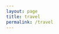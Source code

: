 ```yaml
---
layout: page
title: travel
permalink: /travel
---
```


<div id="galleria"></div>

<script src="https://ajax.googleapis.com/ajax/libs/jquery/2.1.1/jquery.min.js"></script>
<script src="https://maxcdn.bootstrapcdn.com/bootstrap/3.3.7/js/bootstrap.min.js" integrity="sha384-Tc5IQib027qvyjSMfHjOMaLkfuWVxZxUPnCJA7l2mCWNIpG9mGCD8wGNIcPD7Txa"
    crossorigin="anonymous"></script>
<script src="/assets/js/galleria-1.4.2.min.js"></script>

<script>
  var imageLocation = '/assets/photos/travel/';
  var thumbLocation = imageLocation + 'thumb-t/';
  var imagePrefix = 't';
  
  var data = [];
  var titles = ['2002 StElizabeth 12', '2003 BlackHills 070', '2003 BlackHills 255', '2003 Butte 004', '2003 Butte 007', '2003 Chicago 267', '2003 Chicago 277', '2003 Chicago 312', '2003 Dallas 051', '2003 Houston 097', '2003 LosAngeles 002', '2003 LosAngeles 005', '2003 LosAngeles 008', '2003 Minneapolis 378', '2003 NewOrleans 181', '2003 NewOrleans 281', '2003 Philadelphia 039', '2003 Philadelphia 055', '2003 Portland 117', '2003 SaltLakeCity 060', '2003 SaltLakeCity 083', '2003 SanAntonio 106', '2003 SanFrancisco 089', '2003 SantaFe 034', '2003 Savannah 026', '2003 Seattle 050', '2003 StAugustine 023', '2004 BrooklynHeights 25', '2004 NewYorkCity 179', '2004 NewYorkCity 793', '2004 NewYorkCity 941', '2004 NewYorkCity 954', '2004 NewYorkCity 961', '2004 NewYorkCity 1070', '2004 NewYorkCity 1124', '2004 NewYorkCity 1290', '2005 Boston 041', '2005 Rochester 038', '2006 Chicago 024', '2006 JimThorpe 04', '2006 LehighValley 20', '2006 NewHope 006', '2006 NewYorkCity 114', '2006 Philadelphia 005', '2006 Philadelphia 121', '2006 Philadelphia 151', '2006 Quakertown 007', '2009 NewYear 151', '2010 Bethlehem 41', '2010 Madison 045', '2011 Bethlehem 33', '2011 Naples 49', '2011 Wescosville 003', '2013 Beijing 0226', '2013 Beijing 0507', '2013 Beijing 1454', '2013 Beijing 2143', '2013 ChichenItza 280', '2013 Seattle 389', '2013 TowersEast 161', '2014 Burlington 21', '2014 FortMyers 55', '2014 Pittsburgh 007', '2015 LasVegas 027', '2015 NewYorkCity 035', '2015 NewYorkCity 0117', '2015 NewYorkCity 0139', '2015 NewYorkCity 0400', '2015 NewYorkCity 0683', '2015 NewYorkCity 1061', '2015 Rochester 059', '2015 Rochester 075', '2016 Cambridge 124', '2016 Lisbon 089', '2016 Lisbon 197', '2016 Lisbon 289', '2016 Lisbon 493', '2016 London 333', '2016 Madrid 074', '2016 Madrid 296', '2016 Marseille 247', '2016 NewYorkCity 040', '2016 NewYorkCity 096', '2016 NewYorkCity 161', '2016 NewYorkCity 187', '2016 NewYorkCity 199', '2016 Nice 079', '2016 Paris 0067', '2016 Paris 0695', '2016 Sintra 216', '2016 Sintra 283', '2016 Toledo 286', '2017 AtlanticCity 27', '2017 Philadelphia 296', '2017 Pittsburgh 055', '2017 Pittsburgh 093', '2017 Pittsburgh 100', '2017 Pittsburgh 140', '2017 WestOakLane 091', '2017 WestOakLane 134', '2018 Denver 250', '2023 Bohol 41', '2023 Bohol 111', '2023 Haiphong 11', '2023 HalongBay 35', '2023 HalongBay 95', '2023 Hanoi 32', '2023 Hanoi 70', '2023 Hanoi 91', '2023 Hilo 153', '2023 Himeji 25', '2023 Himeji 62', '2023 Hiroshima 24', '2023 Hiroshima 38', '2023 Hiroshima 123', '2023 HoChiMinhCity 3', '2023 Kaohsiung 15', '2023 Kaohsiung 155', '2023 Kaohsiung 182', '2023 Kobe 124', '2023 Kyoto 189', '2023 Kyoto 223', '2023 Kyoto 372', '2023 Kyoto 467', '2023 Manila 55', '2023 Manila 79', '2023 Nara 39', '2023 Nara 43', '2023 Nara 104', '2023 Nara 145', '2023 Nara 151', '2023 Okayama 18', '2023 Okayama 26', '2023 Osaka 2', '2023 Osaka 84', '2023 Osaka 134', '2023 Seattle 97', '2023 Seattle 149', '2023 Seattle 168', '2023 Seattle 235', '2023 Seoul 144', '2023 Taipei 38', '2023 Taipei 132', '2023 Taipei 201', '2023 Taipei 246', '2023 Taipei 418', '2023 Takamatsu 38', '2023 Tokyo 134', '2023 Tokyo 237', '2023 Tokyo 257', '2024 Ayutthaya 51', '2024 Ayutthaya 67', '2024 ElNido 23', '2024 ElNido 45', '2024 ElNido 49', '2024 GeorgeTown 115', '2024 KualaLumpur 185', '2024 Manila 68', '2024 PhnomPenh 60', '2024 Phuket 232', '2024 SiemReap 54', '2024 SiemReap 161', '2024 Singapore 12', '2024 Singapore 407', '2024 Taipei 43'];

  var totalImages = titles.length;
  var ext = '.webp';

  for (var i = 1; i <= totalImages; i++) {
    data.push({
      image : imageLocation + imagePrefix + i + ext,
      thumb : thumbLocation + imagePrefix + i + ext,
      title: titles[i - 1]
    });
  }

  data.reverse(); // Reverse the order of the photos

  // Load the custom theme
  Galleria.loadTheme('/assets/js/galleria/galleria.portfolio.js');
  // Configure Galleria
  Galleria.configure({
    showInfo: true
  });
  // Initialize Galleria
  Galleria.run('#galleria', {
    dataSource: data
  });
</script>
